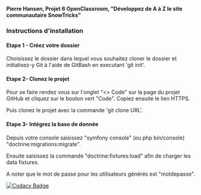 **Pierre Hansen, Projet 6 OpenClassroom, "Développez de A à Z le site communautaire SnowTricks"**
### Instructions d'installation
#### Etape 1 - **Créez votre dossier**

Choisissez le dossier dans lequel vous souhaitez cloner le dossier et initialisez-y Git à l'aide de GitBash en executant 'git init'.  

#### Etape 2- **Clonez le projet**

Pour se faire rendez vous sur l'onglet "<> Code" sur la page du projet GitHub et cliquez sur le bouton vert "Code". Copiez ensuite le lien HTTPS.  

Puis clonez le projet avec la commande 'git clone URL'.  

#### Etape 3- **Intégrez la base de donnée**

Depuis votre console saisissez "symfony console" (ou php bin/console) "doctrine:migrations:migrate".

Ensuite saisissez la commande "doctrine:fixtures:load" afin de charger les data fixtures. 

A noter que le mot de passe pour les utilisateurs générés est "motdepasse". 

[![Codacy Badge](https://app.codacy.com/project/badge/Grade/b5f5dde55f6345929763aeb820d3a63a)](https://www.codacy.com/gh/HsnPierre/DAPHPSymfony_Hansen_Pierre_P6/dashboard?utm_source=github.com&amp;utm_medium=referral&amp;utm_content=HsnPierre/DAPHPSymfony_Hansen_Pierre_P6&amp;utm_campaign=Badge_Grade)  